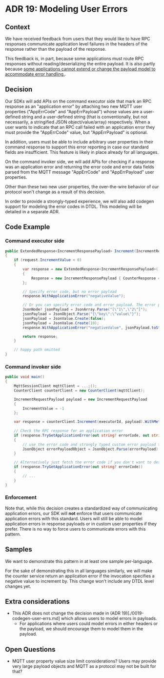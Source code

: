 # ADR 19: Modeling User Errors

## Context

We have received feedback from users that they would like to have RPC responses communicate application level failures in the headers of the response rather than the payload of the response. 

This feedback is, in part, because some applications must route RPC responses without reading/deserializing the entire payload. It is also partly because [some applications cannot extend or change the payload model to accommodate error handling.](https://github.com/Azure/iot-operations-sdks/issues/488#issuecomment-2707496996).

## Decision

Our SDKs will add APIs on the command executor side that mark an RPC response as an "application error" by attaching two new MQTT user properties ("AppErrCode" and "AppErrPayload") whose values are a user-defined string and a user-defined string (that is conventionally, but not necessarily, a stringified JSON object/value/array) respectively. When a user wants to indicate that an RPC call failed with an application error they must provide the "AppErrCode" value, but "AppErrPayload" is optional.

In addition, users must be able to include arbitrary user properties in their command response to support this error reporting in case our standard fields are insufficient. This feature is likely in place already for all languages.

On the command invoker side, we will add APIs for checking if a response was an application error and returning the error code and error data fields parsed from the MQTT message "AppErrCode" and "AppErrPayload" user properties.

Other than these two new user properties, the over-the-wire behavior of our protocol won't change as a result of this decision.

In order to provide a strongly-typed experience, we will also add codegen support for modeling the error codes in DTDL. This modeling will be detailed in a separate ADR.

## Code Example

### Command executor side

```csharp
public ExtendedResponse<IncrementResponsePayload> Increment(IncrementRequestPayload request)
{
    if (request.IncrementValue < 0)
    {
        var response = new ExtendedResponse<IncrementResponsePayload>()
        {
            Response = new IncrementResponsePayload { CounterResponse = _counter },
        };

        // Specify error code, but no error payload  
        response.WithApplicationError("negativeValue");

        // Or you can specify error code and error payload. The error payload can be any JSON primitive or a JSON object or a JSON array
        JsonNode? jsonPayload = JsonArray.Parse("[\"1\",\"2\"]");
        jsonPayload = JsonObject.Parse("{\"key\":\"value\"}");
        jsonPayload = JsonValue.Create(false);
        jsonPayload = JsonValue.Create(10);
        response.WithApplicationError("negativeValue", jsonPayload.toString());

        return response;
    }

    // happy path omitted
}
```

### Command invoker side

```csharp
public void main()
{
    MqttSessionClient mqttClient = ...;();
    CounterClient counterClient = new CounterClient(mqttClient);

    IncrementRequestPayload payload = new IncrementRequestPayload
    {
        IncrementValue = -1
    };

    var response = counterClient.Increment(executorId, payload).WithMetadata();
    
    // Check the RPC response for an application error
    if (response.TryGetApplicationError(out string? errorCode, out string? errorPayload))
    {
        // use the error code and strongly typed custom error payload type as wanted.
        JsonObject errorPayloadObject = JsonObject.Parse(errorPayload);
    }

    // Alternatively just fetch the error code if you don't want to deserialize the payload yet.
    if (response.TryGetApplicationError(out string? errorCode))
    {
        // ...
    }
}
```

### Enforcement

Note that, while this decision creates a standardized way of communicating application errors, our SDK will **not** enforce that users communicate application errors with this standard. Users will still be able to model application errors in response payloads or in custom user properties if they prefer. There is no way to force users to communicate errors with this pattern.

## Samples

We want to demonstrate this pattern in at least one sample per-language.

For the sake of demonstrating this in all languages similarly, we will make the counter service return an application error if the invocation specifies a negative value to increment by. This change won't include any DTDL level changes yet.

## Extra considerations

- This ADR does not change the decision made in (ADR 19)[./0019-codegen-user-errs.md] which allows users to model errors in payloads.
   - For applications where users could model errors in either headers or the payload, we should encourage them to model them in the payload.

## Open Questions

- MQTT user property value size limit considerations? Users may provide very large payload objects and MQTT as a protocol may not be built for that?